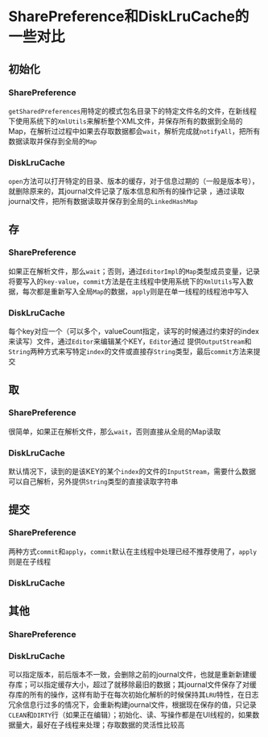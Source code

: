 # SharePreference和DiskLruCache的一些对比

## 初始化

### SharePreference
  `getSharedPreferences`用特定的模式包名目录下的特定文件名的文件，在新线程下使用系统下的`XmlUtils`来解析整个XML文件，并保存所有的数据到全局的Map，在解析过过程中如果去存取数据都会`wait`，解析完成就`notifyAll`，把所有数据读取并保存到全局的`Map`

### DiskLruCache
  `open`方法可以打开特定的目录、版本的缓存，对于信息过期的（一般是版本号），就删除原来的，其journal文件记录了版本信息和所有的操作记录
  ，通过读取journal文件，把所有数据读取并保存到全局的`LinkedHashMap`

## 存
### SharePreference
  如果正在解析文件，那么`wait`；否则，通过`EditorImpl`的`Map`类型成员变量，记录将要写入的`key-value`，`commit`方法是在主线程中使用系统下的`XmlUtils`写入数据，每次都是重新写入全局`Map`的数据，`apply`则是在单一线程的线程池中写入


### DiskLruCache
  每个key对应一个（可以多个，valueCount指定，读写的时候通过约束好的index来读写）文件，通过`Editor`来编辑某个KEY，`Editor`通过
  提供`OutputStream`和`String`两种方式来写特定`index`的文件或直接存`String`类型，最后`commit`方法来提交

## 取
### SharePreference
  很简单，如果正在解析文件，那么`wait`，否则直接从全局的Map读取

### DiskLruCache
  默认情况下，读到的是该KEY的某个`index`的文件的`InputStream`，需要什么数据可以自己解析，另外提供`String`类型的直接读取字符串

## 提交
### SharePreference
两种方式`commit`和`apply`，`commit`默认在主线程中处理已经不推荐使用了，`apply`则是在子线程

### DiskLruCache


## 其他
### SharePreference


### DiskLruCache
  可以指定版本，前后版本不一致，会删除之前的journal文件，也就是重新新建缓存库；可以指定缓存大小，超过了就移除最旧的数据；其journal文件保存了对缓存库的所有的操作，这样有助于在每次初始化解析的时候保持其`LRU`特性，在日志冗余信息行过多的情况下，会重新构建journal文件，根据现在保存的值，只记录`CLEAN`和`DIRTY`行（如果正在编辑）；初始化、读、写操作都是在UI线程的，如果数据量大，最好在子线程来处理；存取数据的灵活性比较高

